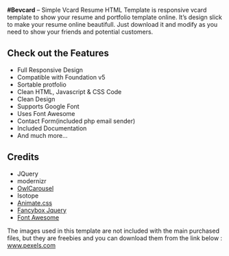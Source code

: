 <p>
  <b>#Bevcard</b> – Simple Vcard Resume HTML Template is responsive vcard
  template to show your resume and portfolio template online. It’s design slick
  to make your resume online beautifull. Just download it and modify as you need
  to show your friends and potential customers.
</p>
<h2>Check out the Features</h2>
<ul>
  <li>Full Responsive Design</li>
  <li>Compatible with Foundation v5</li>
  <li>Sortable protfolio</li>
  <li>Clean HTML, Javascript & CSS Code</li>
  <li>Clean Design</li>
  <li>Supports Google Font</li>
  <li>Uses Font Awesome</li>
  <li>Contact Form(included php email sender)</li>
  <li>Included Documentation</li>
  <li>And much more…</li>
</ul>
<h2>Credits</h2>

<ul>
  <li>
    JQuery
  </li>
  <li>
    modernizr
  </li>
  <li>
    <a target="_blank" href="http://owlgraphic.com/owlcarousel">OwlCarousel</a>
  </li>
  <li>
    Isotope
  </li>
  <li>
    <a target="_blank" href="http://daneden.github.io/animate.css/"
      >Animate.css</a
    >
  </li>
  <li>
    <a target="_blank" href="http://fancybox.net">Fancybox Jquery</a>
  </li>
  <li>
    <a target="_blank" href="http://fortawesome.github.com/Font-Awesome/"
      >Font Awesome</a
    >
  </li>
</ul>
<p>
  The images used in this template are not included with the main purchased
  files, but they are freebies and you can download them from the link below :
  <a target="_blank" href="http://www.pexels.com/">www.pexels.com</a>
</p>
